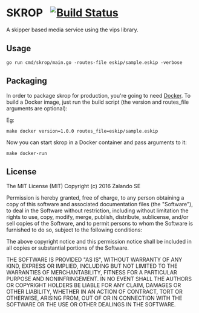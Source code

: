 # SKROP &nbsp; [![Build Status](https://travis-ci.org/zalando-incubator/skrop.svg?branch=master)](https://travis-ci.org/zalando-incubator/skrop)

A skipper based media service using the vips library.

## Usage

```
go run cmd/skrop/main.go -routes-file eskip/sample.eskip -verbose
```

## Packaging

In order to package skrop for production, you're going to need [Docker](https://docs.docker.com).
To build a Docker image, just run the build script (the version and routes_file arguments are optional):

Eg:
```
make docker version=1.0.0 routes_file=eskip/sample.eskip
```

Now you can start skrop in a Docker container and pass arguments to it:

```
make docker-run
```

## License

The MIT License (MIT)
Copyright (c) 2016 Zalando SE

Permission is hereby granted, free of charge, to any person obtaining a copy of this software and associated documentation files (the "Software"), to deal in the Software without restriction, including without limitation the rights to use, copy, modify, merge, publish, distribute, sublicense, and/or sell copies of the Software, and to permit persons to whom the Software is furnished to do so, subject to the following conditions:

The above copyright notice and this permission notice shall be included in all copies or substantial portions of the Software.

THE SOFTWARE IS PROVIDED "AS IS", WITHOUT WARRANTY OF ANY KIND, EXPRESS OR IMPLIED, INCLUDING BUT NOT LIMITED TO THE WARRANTIES OF MERCHANTABILITY, FITNESS FOR A PARTICULAR PURPOSE AND NONINFRINGEMENT. IN NO EVENT SHALL THE AUTHORS OR COPYRIGHT HOLDERS BE LIABLE FOR ANY CLAIM, DAMAGES OR OTHER LIABILITY, WHETHER IN AN ACTION OF CONTRACT, TORT OR OTHERWISE, ARISING FROM, OUT OF OR IN CONNECTION WITH THE SOFTWARE OR THE USE OR OTHER DEALINGS IN THE SOFTWARE.
